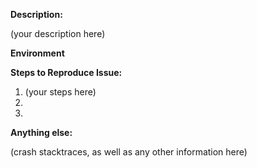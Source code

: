 <!--
 1. IF YOU DON'T FILL OUT THE FOLLOWING INFORMATION WE MAY CLOSE YOUR ISSUE WITHOUT INVESTIGATION
 2. SEARCH EXISTING ISSUES FOR AN ANSWER: https://goo.gl/M99DDN
 3. See our Common Issues documentation: https://goo.gl/5ePo7d
 4. See our contributing guidelines: https://goo.gl/K9ouG4
-->

**Description:**
<!-- (write below this line) -->

(your description here)

**Environment**
<!-- Example:
1. What version of the Xamarin SDK are you using?
2. How did you add the SDK to your project (eg. nuget)
 -->



**Steps to Reproduce Issue:**
<!--
  Example:

  1. Add version 3.1.1 of the Xamarin SDK to your project
  2. Initialize the SDK with your App ID
  3. Attempt to receive a push notification

  (write below this line) -->

1. (your steps here)
2.
3.

**Anything else:**

(crash stacktraces, as well as any other information here)


<!--
  SEARCH EXISTING ISSUES FOR AN ANSWER: https://goo.gl/M99DDN
-->
